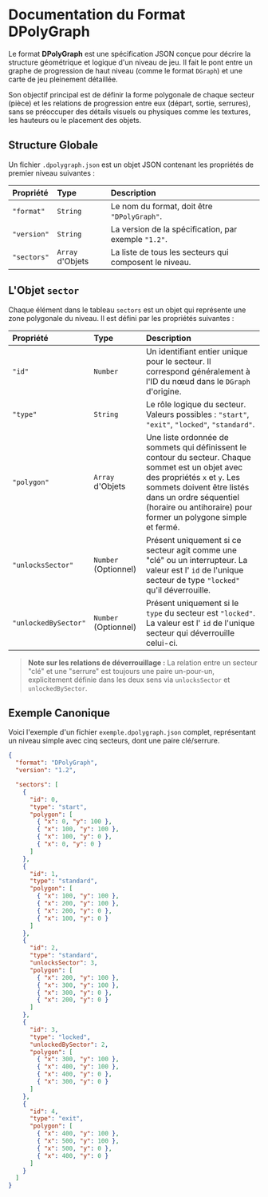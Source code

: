 # Documentation du Format DPolyGraph

Le format **DPolyGraph** est une spécification JSON conçue pour décrire la structure géométrique et logique d'un niveau de jeu. Il fait le pont entre un graphe de progression de haut niveau (comme le format `DGraph`) et une carte de jeu pleinement détaillée.

Son objectif principal est de définir la forme polygonale de chaque secteur (pièce) et les relations de progression entre eux (départ, sortie, serrures), sans se préoccuper des détails visuels ou physiques comme les textures, les hauteurs ou le placement des objets.

## Structure Globale

Un fichier `.dpolygraph.json` est un objet JSON contenant les propriétés de premier niveau suivantes :

| Propriété | Type | Description |
| :--- | :--- | :--- |
| `"format"` | `String` | Le nom du format, doit être `"DPolyGraph"`. |
| `"version"` | `String` | La version de la spécification, par exemple `"1.2"`. |
| `"sectors"` | `Array` d'Objets | La liste de tous les secteurs qui composent le niveau. |

## L'Objet `sector`

Chaque élément dans le tableau `sectors` est un objet qui représente une zone polygonale du niveau. Il est défini par les propriétés suivantes :

| Propriété | Type | Description |
| :--- | :--- | :--- |
| `"id"` | `Number` | Un identifiant entier unique pour le secteur. Il correspond généralement à l'ID du nœud dans le `DGraph` d'origine. |
| `"type"` | `String` | Le rôle logique du secteur. Valeurs possibles : `"start"`, `"exit"`, `"locked"`, `"standard"`. |
| `"polygon"` | `Array` d'Objets | Une liste ordonnée de sommets qui définissent le contour du secteur. Chaque sommet est un objet avec des propriétés `x` et `y`. Les sommets doivent être listés dans un ordre séquentiel (horaire ou antihoraire) pour former un polygone simple et fermé. |
| `"unlocksSector"`| `Number` (Optionnel) | Présent uniquement si ce secteur agit comme une "clé" ou un interrupteur. La valeur est l' `id` de l'unique secteur de type `"locked"` qu'il déverrouille. |
| `"unlockedBySector"`| `Number` (Optionnel) | Présent uniquement si le `type` du secteur est `"locked"`. La valeur est l' `id` de l'unique secteur qui déverrouille celui-ci. |

> **Note sur les relations de déverrouillage :** La relation entre un secteur "clé" et une "serrure" est toujours une paire un-pour-un, explicitement définie dans les deux sens via `unlocksSector` et `unlockedBySector`.

## Exemple Canonique

Voici l'exemple d'un fichier `exemple.dpolygraph.json` complet, représentant un niveau simple avec cinq secteurs, dont une paire clé/serrure.

```json
{
  "format": "DPolyGraph",
  "version": "1.2",

  "sectors": [
    {
      "id": 0,
      "type": "start",
      "polygon": [
        { "x": 0, "y": 100 },
        { "x": 100, "y": 100 },
        { "x": 100, "y": 0 },
        { "x": 0, "y": 0 }
      ]
    },
    {
      "id": 1,
      "type": "standard",
      "polygon": [
        { "x": 100, "y": 100 },
        { "x": 200, "y": 100 },
        { "x": 200, "y": 0 },
        { "x": 100, "y": 0 }
      ]
    },
    {
      "id": 2,
      "type": "standard",
      "unlocksSector": 3,
      "polygon": [
        { "x": 200, "y": 100 },
        { "x": 300, "y": 100 },
        { "x": 300, "y": 0 },
        { "x": 200, "y": 0 }
      ]
    },
    {
      "id": 3,
      "type": "locked",
      "unlockedBySector": 2,
      "polygon": [
        { "x": 300, "y": 100 },
        { "x": 400, "y": 100 },
        { "x": 400, "y": 0 },
        { "x": 300, "y": 0 }
      ]
    },
    {
      "id": 4,
      "type": "exit",
      "polygon": [
        { "x": 400, "y": 100 },
        { "x": 500, "y": 100 },
        { "x": 500, "y": 0 },
        { "x": 400, "y": 0 }
      ]
    }
  ]
}
